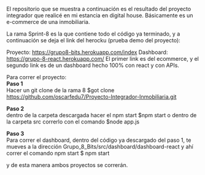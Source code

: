 El repositorio que se muestra a continuación es el resultado del proyecto integrador que realicé en mi estancia en digital house.
Básicamente es un e-commerce de una inmobiliaria. 

La rama Sprint-8 es la que contiene todo el código ya terminado,
y a continuación se deja el link del herocku (prueba demo del proyecto):

Proyecto: https://grupo8-bits.herokuapp.com/index 
Dashboard: https://grupo-8-react.herokuapp.com/
El primer link es del ecommerce, y el segundo link es de un dashboard hecho 100% con react y con APIs.


Para correr el proyecto:
<br>
<strong> Paso 1</strong> <br>
Hacer un git clone de la rama 8 
$got clone https://github.com/oscarfedu7/Proyecto-Integrador-Inmobiliaria.git

<strong> Paso 2</strong> <br>
dentro de la carpeta descargada hacer el npm start 
$npm start
o dentro de la carpeta src correrlo con el comando
$node app.js


<strong> Paso 3</strong> <br>
Para correr el dashboard, dentro del código ya descargado del paso 1, te mueves a la dirección Grupo_8_Bits/src/dashboard/dashboard-react
y ahí correr el comando npm start
$ npm start

y de esta manera ambos proyectos se correrán. 
